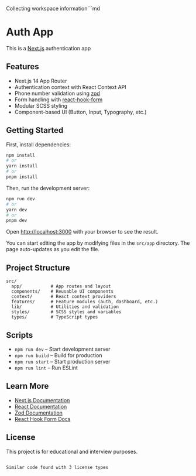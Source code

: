 Collecting workspace information```md

# Auth App

This is a [Next.js](https://nextjs.org/) authentication app

## Features

- Next.js 14 App Router
- Authentication context with React Context API
- Phone number validation using [zod](https://zod.dev/)
- Form handling with [react-hook-form](https://react-hook-form.com/)
- Modular SCSS styling
- Component-based UI (Button, Input, Typography, etc.)

## Getting Started

First, install dependencies:

```bash
npm install
# or
yarn install
# or
pnpm install
```

Then, run the development server:

```bash
npm run dev
# or
yarn dev
# or
pnpm dev
```

Open [http://localhost:3000](http://localhost:3000) with your browser to see the result.

You can start editing the app by modifying files in the `src/app` directory. The page auto-updates as you edit the file.

## Project Structure

```
src/
  app/           # App routes and layout
  components/    # Reusable UI components
  context/       # React context providers
  features/      # Feature modules (auth, dashboard, etc.)
  lib/           # Utilities and validation
  styles/        # SCSS styles and variables
  types/         # TypeScript types
```

## Scripts

- `npm run dev` – Start development server
- `npm run build` – Build for production
- `npm run start` – Start production server
- `npm run lint` – Run ESLint

## Learn More

- [Next.js Documentation](https://nextjs.org/docs)
- [React Documentation](https://react.dev/)
- [Zod Documentation](https://zod.dev/)
- [React Hook Form Docs](https://react-hook-form.com/)

## License

This project is for educational and interview purposes.

```

Similar code found with 3 license types
```
